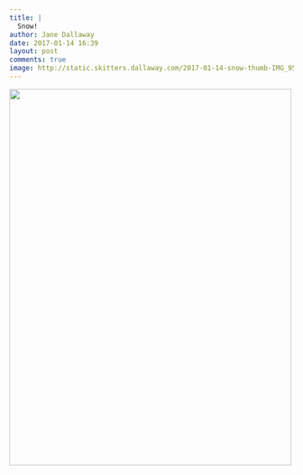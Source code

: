 ```yaml
---
title: |
  Snow!
author: Jane Dallaway
date: 2017-01-14 16:39
layout: post
comments: true
image: http://static.skitters.dallaway.com/2017-01-14-snow-thumb-IMG_9504.JPG
---
```


<div>
        <a href="http://static.skitters.dallaway.com/2017-01-14-snow-fullsize-IMG_9504.JPG">
          <img src="http://static.skitters.dallaway.com/2017-01-14-snow-thumb-IMG_9504.JPG" width="500" height="667"/>
        </a>
      </div>


  
      